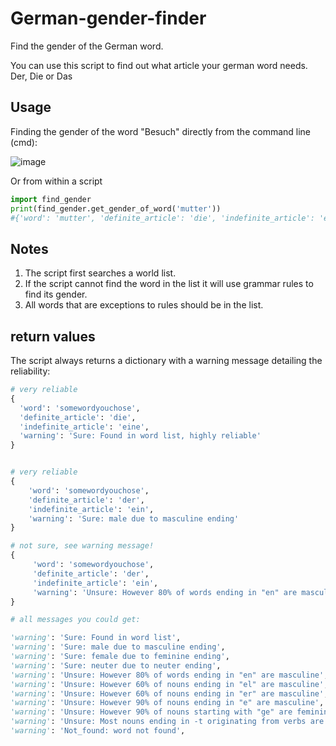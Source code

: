 # German-gender-finder
Find the gender of the German word.

You can use this script to find out what article your german word needs. Der, Die or Das

## Usage 

Finding the gender of the word "Besuch" directly from the command line (cmd):

![image](https://user-images.githubusercontent.com/13415440/170574091-b78b883f-a863-4d6a-b33b-903f61ca290a.png)


Or from within a script

```python
import find_gender
print(find_gender.get_gender_of_word('mutter'))
#{'word': 'mutter', 'definite_article': 'die', 'indefinite_article': 'eine', 'warning': 'Sure: Found in word list, highly reliable'}
```


## Notes

1. The script first searches a world list.
2. If the script cannot find the word in the list it will use grammar rules to find its gender.
3. All words that are exceptions to rules should be in the list.

## return values

The script always returns a dictionary with a warning message detailing the reliability:

```python
# very reliable
{
  'word': 'somewordyouchose', 
  'definite_article': 'die',
  'indefinite_article': 'eine',
  'warning': 'Sure: Found in word list, highly reliable'
}


# very reliable
{
    'word': 'somewordyouchose',
    'definite_article': 'der',
    'indefinite_article': 'ein',
    'warning': 'Sure: male due to masculine ending'
}

# not sure, see warning message!
{
     'word': 'somewordyouchose',
     'definite_article': 'der',
     'indefinite_article': 'ein',
     'warning': 'Unsure: However 80% of words ending in "en" are masculine'
}

# all messages you could get:

'warning': 'Sure: Found in word list',
'warning': 'Sure: male due to masculine ending',
'warning': 'Sure: female due to feminine ending',
'warning': 'Sure: neuter due to neuter ending',
'warning': 'Unsure: However 80% of words ending in "en" are masculine',
'warning': 'Unsure: However 60% of nouns ending in "el" are masculine',
'warning': 'Unsure: However 60% of nouns ending in "er" are masculine',
'warning': 'Unsure: However 90% of nouns ending in "e" are masculine',
'warning': 'Unsure: However 90% of nouns starting with "ge" are feminine',
'warning': 'Unsure: Most nouns ending in -t originating from verbs are feminine.',
'warning': 'Not_found: word not found',
 


```

    

